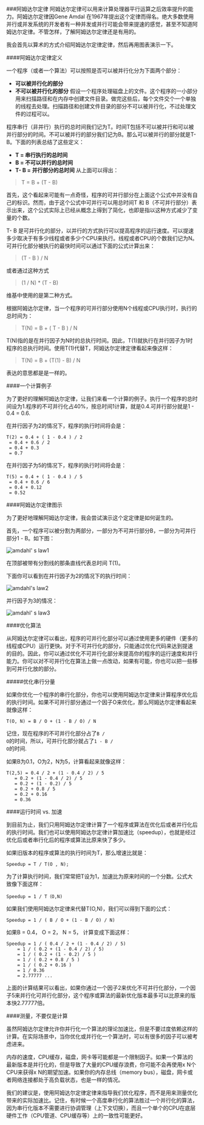 ###阿姆达尔定律
阿姆达尔定律可以用来计算处理器平行运算之后效率提升的能力。阿姆达尔定律因Gene Amdal 在1967年提出这个定律而得名。绝大多数使用并行或并发系统的开发者有一种并发或并行可能会带来提速的感觉，甚至不知道阿姆达尔定律。不管怎样，了解阿姆达尔定律还是有用的。

我会首先以算术的方式介绍阿姆达尔定律定律，然后再用图表演示一下。

####阿姆达尔定律定义

一个程序（或者一个算法）可以按照是否可以被并行化分为下面两个部分：
- **可以被并行化的部分**
- **不可以被并行化的部分**
假设一个程序处理磁盘上的文件。这个程序的一小部分用来扫描路径和在内存中创建文件目录。做完这些后，每个文件交个一个单独的线程去处理。扫描路径和创建文件目录的部分不可以被并行化，不过处理文件的过程可以。

程序串行（非并行）执行的总时间我们记为T。时间T包括不可以被并行和可以被并行部分的时间。不可以被并行的部分我们记为B。那么可以被并行的部分就是T-B。下面的列表总结了这些定义：
- **T = 串行执行的总时间**
- **B = 不可以并行的总时间**
- **T- B = 并行部分的总时间**
从上面可以得出：

>T = B + (T - B)

首先，这个看起来可能有一点奇怪，程序的可并行部分在上面这个公式中并没有自己的标识。然而，由于这个公式中可并行可以用总时间T 和 B（不可并行部分）表示出来，这个公式实际上已经从概念上得到了简化，也即是指以这种方式减少了变量的个数。

T- B 是可并行化的部分，以并行的方式执行可以提高程序的运行速度。可以提速多少取决于有多少线程或者多少个CPU来执行。线程或者CPU的个数我们记为N。可并行化部分被执行的最快时间可以通过下面的公式计算出来：
>(T - B ) / N

或者通过这种方式
>(1 / N) * (T - B)

维基中使用的是第二种方式。

根据阿姆达尔定律，当一个程序的可并行部分使用N个线程或CPU执行时，执行的总时间为：
>T(N) = B + ( T - B ) / N

T(N)指的是在并行因子为N时的总执行时间。因此，T(1)就执行在并行因子为1时程序的总执行时间。使用T(1)代替T，阿姆达尔定律定律看起来像这样：
>T(N) = B + (T(1) - B) / N 

表达的意思都是是一样的。

####一个计算例子

为了更好的理解阿姆达尔定律，让我们来看一个计算的例子。执行一个程序的总时间设为1.程序的不可并行化占40%，按总时间1计算，就是0.4.可并行部分就是1 - 0.4 = 0.6.

在并行因子为2的情况下，程序的执行时间将会是：

    T(2) = 0.4 + ( 1 - 0.4 ) / 2
     = 0.4 + 0.6 / 2
     = 0.4 + 0.3
     = 0.7

在并行因子为5的情况下，程序的执行时间将会是：

    T(5) = 0.4 + ( 1 - 0.4 ) / 5
     = 0.4 + 0.6 / 6
     = 0.4 + 0.12
     = 0.52

####阿姆达尔定律图示

为了更好地理解阿姆达尔定律，我会尝试演示这个定定律是如何诞生的。

首先，一个程序可以被分割为两部分，一部分为不可并行部分B，一部分为可并行部分1 - B。如下图：

![amdahl' s law1](http://tutorials.jenkov.com/images/java-concurrency/amdahls-law-1.png)

在顶部被带有分割线的那条直线代表总时间 T(1)。

下面你可以看到在并行因子为2的情况下的执行时间：

![amdahl's law2](http://tutorials.jenkov.com/images/java-concurrency/amdahls-law-2.png)

并行因子为3的情况：

![amdahl' s law3](http://tutorials.jenkov.com/images/java-concurrency/amdahls-law-3.png)

####优化算法

从阿姆达尔定律可以看出，程序的可并行化部分可以通过使用更多的硬件（更多的线程或CPU）运行更快。对于不可并行化的部分，只能通过优化代码来达到提速的目的。因此，你可以通过优化不可并行化部分来提高你的程序的运行速度和并行能力。你可以对不可并行化在算法上做一点改动，如果有可能，你也可以把一些移到可并行化放的部分。

#####优化串行分量

如果你优化一个程序的串行化部分，你也可以使用阿姆达尔定律来计算程序优化后的执行时间。如果不可并行部分通过一个因子O来优化，那么阿姆达尔定律看起来就像这样：

    T(O, N) = B / O + (1 - B / O) / N

记住，现在程序的不可并行化部分占了<code>B / O</code>的时间，所以，可并行化部分就占了<code>1 - B / O</code>的时间.

如果B为0.1，O为2，N为5，计算看起来就像这样：

    T(2,5) = 0.4 / 2 + (1 - 0.4 / 2) / 5
       = 0.2 + (1 - 0.4 / 2) / 5
       = 0.2 + (1 - 0.2) / 5
       = 0.2 + 0.8 / 5
       = 0.2 + 0.16
       = 0.36
       
####运行时间 vs. 加速

到目前为止，我们只用阿姆达尔定律计算了一个程序或算法在优化后或者并行化后的执行时间。我们也可以使用阿姆达尔定律计算加速比（speedup），也就是经过优化后或者串行化后的程序或算法比原来快了多少。

如果旧版本的程序或算法的执行时间为T，那么增速比就是：

    Speedup = T / T(O , N);

为了计算执行时间，我们常常把T设为1，加速比为原来时间的一个分数。公式大致像下面这样：

    Speedup = 1 / T（O,N)
如果我们使用阿姆达尔定律来代替T(O,N)，我们可以得到下面的公式：

    Speedup = 1 / ( B / O + (1 - B / O) / N)

如果B = 0.4， O = 2， N = 5， 计算变成下面这样：

    Speedup = 1 / ( 0.4 / 2 + (1 - 0.4 / 2) / 5)
        = 1 / ( 0.2 + (1 - 0.4 / 2) / 5)
        = 1 / ( 0.2 + (1 - 0.2) / 5 )
        = 1 / ( 0.2 + 0.8 / 5 )
        = 1 / ( 0.2 + 0.16 )
        = 1 / 0.36
        = 2.77777 ...

上面的计算结果可以看出，如果你通过一个因子2来优化不可并行化部分，一个因子5来并行化可并行化部分，这个程序或算法的最新优化版本最多可以比原来的版本快2.77777倍。

####测量，不要仅是计算

虽然阿姆达尔定律允许你并行化一个算法的理论加速比，但是不要过度依赖这样的计算。在实际场景中，当你优化或并行化一个算法时，可以有很多的因子可以被考虑进来。

内存的速度，CPU缓存，磁盘，网卡等可能都是一个限制因子。如果一个算法的最新版本是并行化的，但是导致了大量的CPU缓存浪费，你可能不会再使用x N个CPU来获得x N的期望加速。如果你的内存总线（memory bus），磁盘，网卡或者网络连接都处于高负载状态，也是一样的情况。

我们的建议是，使用阿姆达尔定律定律来指导我们优化程序，而不是用来测量优化带来的实际加速比。记住，有时候一个高度串行化的算法胜过一个并行化的算法，因为串行化版本不需要进行协调管理（上下文切换），而且一个单个的CPU在底层硬件工作（CPU管道、CPU缓存等）上的一致性可能更好。